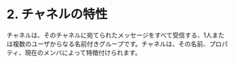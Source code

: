 # 2. チャネルの特性

チャネルは、そのチャネルに宛てられたメッセージをすべて受信する、1人または複数のユーザからなる名前付きグループです。チャネルは、その名前、プロパティ、現在のメンバによって特徴付けられます。
